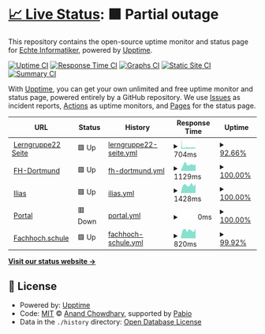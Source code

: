 # [📈 Live Status](https://stud-lerngruppe22.github.io/Status): <!--live status--> **🟧 Partial outage**

This repository contains the open-source uptime monitor and status page for [Echte Informatiker](https://stud-lerngruppe22.github.io/Status), powered by [Upptime](https://github.com/upptime/upptime).

[![Uptime CI](https://github.com/stud-lerngruppe22/Status/workflows/Uptime%20CI/badge.svg)](https://github.com/stud-lerngruppe22/Status/actions?query=workflow%3A%22Uptime+CI%22)
[![Response Time CI](https://github.com/stud-lerngruppe22/Status/workflows/Response%20Time%20CI/badge.svg)](https://github.com/stud-lerngruppe22/Status/actions?query=workflow%3A%22Response+Time+CI%22)
[![Graphs CI](https://github.com/stud-lerngruppe22/Status/workflows/Graphs%20CI/badge.svg)](https://github.com/stud-lerngruppe22/Status/actions?query=workflow%3A%22Graphs+CI%22)
[![Static Site CI](https://github.com/stud-lerngruppe22/Status/workflows/Static%20Site%20CI/badge.svg)](https://github.com/stud-lerngruppe22/Status/actions?query=workflow%3A%22Static+Site+CI%22)
[![Summary CI](https://github.com/stud-lerngruppe22/Status/workflows/Summary%20CI/badge.svg)](https://github.com/stud-lerngruppe22/Status/actions?query=workflow%3A%22Summary+CI%22)

With [Upptime](https://upptime.js.org), you can get your own unlimited and free uptime monitor and status page, powered entirely by a GitHub repository. We use [Issues](https://github.com/stud-lerngruppe22/Status/issues) as incident reports, [Actions](https://github.com/stud-lerngruppe22/Status/actions) as uptime monitors, and [Pages](https://stud-lerngruppe22.github.io/Status) for the status page.

<!--start: status pages-->
<!-- This summary is generated by Upptime (https://github.com/upptime/upptime) -->
<!-- Do not edit this manually, your changes will be overwritten -->
<!-- prettier-ignore -->
| URL | Status | History | Response Time | Uptime |
| --- | ------ | ------- | ------------- | ------ |
| <img alt="" src="https://stud-lerngruppe22.great-site.net/favicon.ico" height="13"> [Lerngruppe22 Seite](https://stud-lerngruppe22.great-site.net/) | 🟩 Up | [lerngruppe22-seite.yml](https://github.com/stud-lerngruppe22/Status/commits/HEAD/history/lerngruppe22-seite.yml) | <details><summary><img alt="Response time graph" src="./graphs/lerngruppe22-seite/response-time-week.png" height="20"> 704ms</summary><br><a href="https://stud-lerngruppe22.github.io/Status/history/lerngruppe22-seite"><img alt="Response time 487" src="https://img.shields.io/endpoint?url=https%3A%2F%2Fraw.githubusercontent.com%2Fstud-lerngruppe22%2FStatus%2FHEAD%2Fapi%2Flerngruppe22-seite%2Fresponse-time.json"></a><br><a href="https://stud-lerngruppe22.github.io/Status/history/lerngruppe22-seite"><img alt="24-hour response time 552" src="https://img.shields.io/endpoint?url=https%3A%2F%2Fraw.githubusercontent.com%2Fstud-lerngruppe22%2FStatus%2FHEAD%2Fapi%2Flerngruppe22-seite%2Fresponse-time-day.json"></a><br><a href="https://stud-lerngruppe22.github.io/Status/history/lerngruppe22-seite"><img alt="7-day response time 704" src="https://img.shields.io/endpoint?url=https%3A%2F%2Fraw.githubusercontent.com%2Fstud-lerngruppe22%2FStatus%2FHEAD%2Fapi%2Flerngruppe22-seite%2Fresponse-time-week.json"></a><br><a href="https://stud-lerngruppe22.github.io/Status/history/lerngruppe22-seite"><img alt="30-day response time 597" src="https://img.shields.io/endpoint?url=https%3A%2F%2Fraw.githubusercontent.com%2Fstud-lerngruppe22%2FStatus%2FHEAD%2Fapi%2Flerngruppe22-seite%2Fresponse-time-month.json"></a><br><a href="https://stud-lerngruppe22.github.io/Status/history/lerngruppe22-seite"><img alt="1-year response time 487" src="https://img.shields.io/endpoint?url=https%3A%2F%2Fraw.githubusercontent.com%2Fstud-lerngruppe22%2FStatus%2FHEAD%2Fapi%2Flerngruppe22-seite%2Fresponse-time-year.json"></a></details> | <details><summary><a href="https://stud-lerngruppe22.github.io/Status/history/lerngruppe22-seite">92.66%</a></summary><a href="https://stud-lerngruppe22.github.io/Status/history/lerngruppe22-seite"><img alt="All-time uptime 99.66%" src="https://img.shields.io/endpoint?url=https%3A%2F%2Fraw.githubusercontent.com%2Fstud-lerngruppe22%2FStatus%2FHEAD%2Fapi%2Flerngruppe22-seite%2Fuptime.json"></a><br><a href="https://stud-lerngruppe22.github.io/Status/history/lerngruppe22-seite"><img alt="24-hour uptime 87.50%" src="https://img.shields.io/endpoint?url=https%3A%2F%2Fraw.githubusercontent.com%2Fstud-lerngruppe22%2FStatus%2FHEAD%2Fapi%2Flerngruppe22-seite%2Fuptime-day.json"></a><br><a href="https://stud-lerngruppe22.github.io/Status/history/lerngruppe22-seite"><img alt="7-day uptime 92.66%" src="https://img.shields.io/endpoint?url=https%3A%2F%2Fraw.githubusercontent.com%2Fstud-lerngruppe22%2FStatus%2FHEAD%2Fapi%2Flerngruppe22-seite%2Fuptime-week.json"></a><br><a href="https://stud-lerngruppe22.github.io/Status/history/lerngruppe22-seite"><img alt="30-day uptime 97.78%" src="https://img.shields.io/endpoint?url=https%3A%2F%2Fraw.githubusercontent.com%2Fstud-lerngruppe22%2FStatus%2FHEAD%2Fapi%2Flerngruppe22-seite%2Fuptime-month.json"></a><br><a href="https://stud-lerngruppe22.github.io/Status/history/lerngruppe22-seite"><img alt="1-year uptime 99.66%" src="https://img.shields.io/endpoint?url=https%3A%2F%2Fraw.githubusercontent.com%2Fstud-lerngruppe22%2FStatus%2FHEAD%2Fapi%2Flerngruppe22-seite%2Fuptime-year.json"></a></details>
| <img alt="" src="https://icons.duckduckgo.com/ip3/www.fh-dortmund.de.ico" height="13"> [FH-Dortmund](https://www.fh-dortmund.de/) | 🟩 Up | [fh-dortmund.yml](https://github.com/stud-lerngruppe22/Status/commits/HEAD/history/fh-dortmund.yml) | <details><summary><img alt="Response time graph" src="./graphs/fh-dortmund/response-time-week.png" height="20"> 1129ms</summary><br><a href="https://stud-lerngruppe22.github.io/Status/history/fh-dortmund"><img alt="Response time 1107" src="https://img.shields.io/endpoint?url=https%3A%2F%2Fraw.githubusercontent.com%2Fstud-lerngruppe22%2FStatus%2FHEAD%2Fapi%2Ffh-dortmund%2Fresponse-time.json"></a><br><a href="https://stud-lerngruppe22.github.io/Status/history/fh-dortmund"><img alt="24-hour response time 1201" src="https://img.shields.io/endpoint?url=https%3A%2F%2Fraw.githubusercontent.com%2Fstud-lerngruppe22%2FStatus%2FHEAD%2Fapi%2Ffh-dortmund%2Fresponse-time-day.json"></a><br><a href="https://stud-lerngruppe22.github.io/Status/history/fh-dortmund"><img alt="7-day response time 1129" src="https://img.shields.io/endpoint?url=https%3A%2F%2Fraw.githubusercontent.com%2Fstud-lerngruppe22%2FStatus%2FHEAD%2Fapi%2Ffh-dortmund%2Fresponse-time-week.json"></a><br><a href="https://stud-lerngruppe22.github.io/Status/history/fh-dortmund"><img alt="30-day response time 1030" src="https://img.shields.io/endpoint?url=https%3A%2F%2Fraw.githubusercontent.com%2Fstud-lerngruppe22%2FStatus%2FHEAD%2Fapi%2Ffh-dortmund%2Fresponse-time-month.json"></a><br><a href="https://stud-lerngruppe22.github.io/Status/history/fh-dortmund"><img alt="1-year response time 1107" src="https://img.shields.io/endpoint?url=https%3A%2F%2Fraw.githubusercontent.com%2Fstud-lerngruppe22%2FStatus%2FHEAD%2Fapi%2Ffh-dortmund%2Fresponse-time-year.json"></a></details> | <details><summary><a href="https://stud-lerngruppe22.github.io/Status/history/fh-dortmund">100.00%</a></summary><a href="https://stud-lerngruppe22.github.io/Status/history/fh-dortmund"><img alt="All-time uptime 99.99%" src="https://img.shields.io/endpoint?url=https%3A%2F%2Fraw.githubusercontent.com%2Fstud-lerngruppe22%2FStatus%2FHEAD%2Fapi%2Ffh-dortmund%2Fuptime.json"></a><br><a href="https://stud-lerngruppe22.github.io/Status/history/fh-dortmund"><img alt="24-hour uptime 100.00%" src="https://img.shields.io/endpoint?url=https%3A%2F%2Fraw.githubusercontent.com%2Fstud-lerngruppe22%2FStatus%2FHEAD%2Fapi%2Ffh-dortmund%2Fuptime-day.json"></a><br><a href="https://stud-lerngruppe22.github.io/Status/history/fh-dortmund"><img alt="7-day uptime 100.00%" src="https://img.shields.io/endpoint?url=https%3A%2F%2Fraw.githubusercontent.com%2Fstud-lerngruppe22%2FStatus%2FHEAD%2Fapi%2Ffh-dortmund%2Fuptime-week.json"></a><br><a href="https://stud-lerngruppe22.github.io/Status/history/fh-dortmund"><img alt="30-day uptime 100.00%" src="https://img.shields.io/endpoint?url=https%3A%2F%2Fraw.githubusercontent.com%2Fstud-lerngruppe22%2FStatus%2FHEAD%2Fapi%2Ffh-dortmund%2Fuptime-month.json"></a><br><a href="https://stud-lerngruppe22.github.io/Status/history/fh-dortmund"><img alt="1-year uptime 99.99%" src="https://img.shields.io/endpoint?url=https%3A%2F%2Fraw.githubusercontent.com%2Fstud-lerngruppe22%2FStatus%2FHEAD%2Fapi%2Ffh-dortmund%2Fuptime-year.json"></a></details>
| <img alt="" src="https://icons.duckduckgo.com/ip3/www.ilias.fh-dortmund.de.ico" height="13"> [Ilias](https://www.ilias.fh-dortmund.de) | 🟩 Up | [ilias.yml](https://github.com/stud-lerngruppe22/Status/commits/HEAD/history/ilias.yml) | <details><summary><img alt="Response time graph" src="./graphs/ilias/response-time-week.png" height="20"> 1428ms</summary><br><a href="https://stud-lerngruppe22.github.io/Status/history/ilias"><img alt="Response time 1517" src="https://img.shields.io/endpoint?url=https%3A%2F%2Fraw.githubusercontent.com%2Fstud-lerngruppe22%2FStatus%2FHEAD%2Fapi%2Filias%2Fresponse-time.json"></a><br><a href="https://stud-lerngruppe22.github.io/Status/history/ilias"><img alt="24-hour response time 1600" src="https://img.shields.io/endpoint?url=https%3A%2F%2Fraw.githubusercontent.com%2Fstud-lerngruppe22%2FStatus%2FHEAD%2Fapi%2Filias%2Fresponse-time-day.json"></a><br><a href="https://stud-lerngruppe22.github.io/Status/history/ilias"><img alt="7-day response time 1428" src="https://img.shields.io/endpoint?url=https%3A%2F%2Fraw.githubusercontent.com%2Fstud-lerngruppe22%2FStatus%2FHEAD%2Fapi%2Filias%2Fresponse-time-week.json"></a><br><a href="https://stud-lerngruppe22.github.io/Status/history/ilias"><img alt="30-day response time 1528" src="https://img.shields.io/endpoint?url=https%3A%2F%2Fraw.githubusercontent.com%2Fstud-lerngruppe22%2FStatus%2FHEAD%2Fapi%2Filias%2Fresponse-time-month.json"></a><br><a href="https://stud-lerngruppe22.github.io/Status/history/ilias"><img alt="1-year response time 1517" src="https://img.shields.io/endpoint?url=https%3A%2F%2Fraw.githubusercontent.com%2Fstud-lerngruppe22%2FStatus%2FHEAD%2Fapi%2Filias%2Fresponse-time-year.json"></a></details> | <details><summary><a href="https://stud-lerngruppe22.github.io/Status/history/ilias">100.00%</a></summary><a href="https://stud-lerngruppe22.github.io/Status/history/ilias"><img alt="All-time uptime 99.87%" src="https://img.shields.io/endpoint?url=https%3A%2F%2Fraw.githubusercontent.com%2Fstud-lerngruppe22%2FStatus%2FHEAD%2Fapi%2Filias%2Fuptime.json"></a><br><a href="https://stud-lerngruppe22.github.io/Status/history/ilias"><img alt="24-hour uptime 100.00%" src="https://img.shields.io/endpoint?url=https%3A%2F%2Fraw.githubusercontent.com%2Fstud-lerngruppe22%2FStatus%2FHEAD%2Fapi%2Filias%2Fuptime-day.json"></a><br><a href="https://stud-lerngruppe22.github.io/Status/history/ilias"><img alt="7-day uptime 100.00%" src="https://img.shields.io/endpoint?url=https%3A%2F%2Fraw.githubusercontent.com%2Fstud-lerngruppe22%2FStatus%2FHEAD%2Fapi%2Filias%2Fuptime-week.json"></a><br><a href="https://stud-lerngruppe22.github.io/Status/history/ilias"><img alt="30-day uptime 100.00%" src="https://img.shields.io/endpoint?url=https%3A%2F%2Fraw.githubusercontent.com%2Fstud-lerngruppe22%2FStatus%2FHEAD%2Fapi%2Filias%2Fuptime-month.json"></a><br><a href="https://stud-lerngruppe22.github.io/Status/history/ilias"><img alt="1-year uptime 99.87%" src="https://img.shields.io/endpoint?url=https%3A%2F%2Fraw.githubusercontent.com%2Fstud-lerngruppe22%2FStatus%2FHEAD%2Fapi%2Filias%2Fuptime-year.json"></a></details>
| <img alt="" src="https://www.ilias.fh-dortmund.de/ilias/templates/default/images/favicon.ico" height="13"> [Portal](https://portal.fh-dortmund.de/qisserver/pages/cs/sys/portal/hisinoneStartPage.faces) | 🟥 Down | [portal.yml](https://github.com/stud-lerngruppe22/Status/commits/HEAD/history/portal.yml) | <details><summary><img alt="Response time graph" src="./graphs/portal/response-time-week.png" height="20"> 0ms</summary><br><a href="https://stud-lerngruppe22.github.io/Status/history/portal"><img alt="Response time 677" src="https://img.shields.io/endpoint?url=https%3A%2F%2Fraw.githubusercontent.com%2Fstud-lerngruppe22%2FStatus%2FHEAD%2Fapi%2Fportal%2Fresponse-time.json"></a><br><a href="https://stud-lerngruppe22.github.io/Status/history/portal"><img alt="24-hour response time 0" src="https://img.shields.io/endpoint?url=https%3A%2F%2Fraw.githubusercontent.com%2Fstud-lerngruppe22%2FStatus%2FHEAD%2Fapi%2Fportal%2Fresponse-time-day.json"></a><br><a href="https://stud-lerngruppe22.github.io/Status/history/portal"><img alt="7-day response time 0" src="https://img.shields.io/endpoint?url=https%3A%2F%2Fraw.githubusercontent.com%2Fstud-lerngruppe22%2FStatus%2FHEAD%2Fapi%2Fportal%2Fresponse-time-week.json"></a><br><a href="https://stud-lerngruppe22.github.io/Status/history/portal"><img alt="30-day response time 0" src="https://img.shields.io/endpoint?url=https%3A%2F%2Fraw.githubusercontent.com%2Fstud-lerngruppe22%2FStatus%2FHEAD%2Fapi%2Fportal%2Fresponse-time-month.json"></a><br><a href="https://stud-lerngruppe22.github.io/Status/history/portal"><img alt="1-year response time 677" src="https://img.shields.io/endpoint?url=https%3A%2F%2Fraw.githubusercontent.com%2Fstud-lerngruppe22%2FStatus%2FHEAD%2Fapi%2Fportal%2Fresponse-time-year.json"></a></details> | <details><summary><a href="https://stud-lerngruppe22.github.io/Status/history/portal">100.00%</a></summary><a href="https://stud-lerngruppe22.github.io/Status/history/portal"><img alt="All-time uptime 87.18%" src="https://img.shields.io/endpoint?url=https%3A%2F%2Fraw.githubusercontent.com%2Fstud-lerngruppe22%2FStatus%2FHEAD%2Fapi%2Fportal%2Fuptime.json"></a><br><a href="https://stud-lerngruppe22.github.io/Status/history/portal"><img alt="24-hour uptime 100.00%" src="https://img.shields.io/endpoint?url=https%3A%2F%2Fraw.githubusercontent.com%2Fstud-lerngruppe22%2FStatus%2FHEAD%2Fapi%2Fportal%2Fuptime-day.json"></a><br><a href="https://stud-lerngruppe22.github.io/Status/history/portal"><img alt="7-day uptime 100.00%" src="https://img.shields.io/endpoint?url=https%3A%2F%2Fraw.githubusercontent.com%2Fstud-lerngruppe22%2FStatus%2FHEAD%2Fapi%2Fportal%2Fuptime-week.json"></a><br><a href="https://stud-lerngruppe22.github.io/Status/history/portal"><img alt="30-day uptime 36.51%" src="https://img.shields.io/endpoint?url=https%3A%2F%2Fraw.githubusercontent.com%2Fstud-lerngruppe22%2FStatus%2FHEAD%2Fapi%2Fportal%2Fuptime-month.json"></a><br><a href="https://stud-lerngruppe22.github.io/Status/history/portal"><img alt="1-year uptime 87.18%" src="https://img.shields.io/endpoint?url=https%3A%2F%2Fraw.githubusercontent.com%2Fstud-lerngruppe22%2FStatus%2FHEAD%2Fapi%2Fportal%2Fuptime-year.json"></a></details>
| <img alt="" src="https://icons.duckduckgo.com/ip3/fachhoch.schule.ico" height="13"> [Fachhoch.schule](https://fachhoch.schule/) | 🟩 Up | [fachhoch-schule.yml](https://github.com/stud-lerngruppe22/Status/commits/HEAD/history/fachhoch-schule.yml) | <details><summary><img alt="Response time graph" src="./graphs/fachhoch-schule/response-time-week.png" height="20"> 820ms</summary><br><a href="https://stud-lerngruppe22.github.io/Status/history/fachhoch-schule"><img alt="Response time 799" src="https://img.shields.io/endpoint?url=https%3A%2F%2Fraw.githubusercontent.com%2Fstud-lerngruppe22%2FStatus%2FHEAD%2Fapi%2Ffachhoch-schule%2Fresponse-time.json"></a><br><a href="https://stud-lerngruppe22.github.io/Status/history/fachhoch-schule"><img alt="24-hour response time 982" src="https://img.shields.io/endpoint?url=https%3A%2F%2Fraw.githubusercontent.com%2Fstud-lerngruppe22%2FStatus%2FHEAD%2Fapi%2Ffachhoch-schule%2Fresponse-time-day.json"></a><br><a href="https://stud-lerngruppe22.github.io/Status/history/fachhoch-schule"><img alt="7-day response time 820" src="https://img.shields.io/endpoint?url=https%3A%2F%2Fraw.githubusercontent.com%2Fstud-lerngruppe22%2FStatus%2FHEAD%2Fapi%2Ffachhoch-schule%2Fresponse-time-week.json"></a><br><a href="https://stud-lerngruppe22.github.io/Status/history/fachhoch-schule"><img alt="30-day response time 799" src="https://img.shields.io/endpoint?url=https%3A%2F%2Fraw.githubusercontent.com%2Fstud-lerngruppe22%2FStatus%2FHEAD%2Fapi%2Ffachhoch-schule%2Fresponse-time-month.json"></a><br><a href="https://stud-lerngruppe22.github.io/Status/history/fachhoch-schule"><img alt="1-year response time 799" src="https://img.shields.io/endpoint?url=https%3A%2F%2Fraw.githubusercontent.com%2Fstud-lerngruppe22%2FStatus%2FHEAD%2Fapi%2Ffachhoch-schule%2Fresponse-time-year.json"></a></details> | <details><summary><a href="https://stud-lerngruppe22.github.io/Status/history/fachhoch-schule">99.92%</a></summary><a href="https://stud-lerngruppe22.github.io/Status/history/fachhoch-schule"><img alt="All-time uptime 65.48%" src="https://img.shields.io/endpoint?url=https%3A%2F%2Fraw.githubusercontent.com%2Fstud-lerngruppe22%2FStatus%2FHEAD%2Fapi%2Ffachhoch-schule%2Fuptime.json"></a><br><a href="https://stud-lerngruppe22.github.io/Status/history/fachhoch-schule"><img alt="24-hour uptime 100.00%" src="https://img.shields.io/endpoint?url=https%3A%2F%2Fraw.githubusercontent.com%2Fstud-lerngruppe22%2FStatus%2FHEAD%2Fapi%2Ffachhoch-schule%2Fuptime-day.json"></a><br><a href="https://stud-lerngruppe22.github.io/Status/history/fachhoch-schule"><img alt="7-day uptime 99.92%" src="https://img.shields.io/endpoint?url=https%3A%2F%2Fraw.githubusercontent.com%2Fstud-lerngruppe22%2FStatus%2FHEAD%2Fapi%2Ffachhoch-schule%2Fuptime-week.json"></a><br><a href="https://stud-lerngruppe22.github.io/Status/history/fachhoch-schule"><img alt="30-day uptime 65.48%" src="https://img.shields.io/endpoint?url=https%3A%2F%2Fraw.githubusercontent.com%2Fstud-lerngruppe22%2FStatus%2FHEAD%2Fapi%2Ffachhoch-schule%2Fuptime-month.json"></a><br><a href="https://stud-lerngruppe22.github.io/Status/history/fachhoch-schule"><img alt="1-year uptime 65.48%" src="https://img.shields.io/endpoint?url=https%3A%2F%2Fraw.githubusercontent.com%2Fstud-lerngruppe22%2FStatus%2FHEAD%2Fapi%2Ffachhoch-schule%2Fuptime-year.json"></a></details>

<!--end: status pages-->

[**Visit our status website →**](https://stud-lerngruppe22.github.io/Status)

## 📄 License

- Powered by: [Upptime](https://github.com/upptime/upptime)
- Code: [MIT](./LICENSE) © [Anand Chowdhary](https://anandchowdhary.com), supported by [Pabio](https://pabio.com)
- Data in the `./history` directory: [Open Database License](https://opendatacommons.org/licenses/odbl/1-0/)

